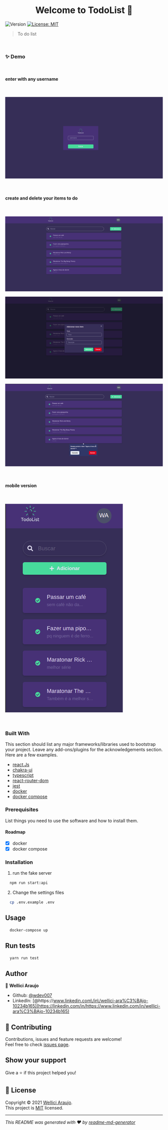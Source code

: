 <h1 align="center">Welcome to TodoList 👋</h1>
<p>
  <img alt="Version" src="https://img.shields.io/badge/version-0.1.0-blue.svg?cacheSeconds=2592000" />
  <a href="https://mit-license.org/" target="_blank">
    <img alt="License: MIT" src="https://img.shields.io/badge/License-MIT-yellow.svg" />
  </a>
</p>

> To do list

<br/>

### ✨ Demo

<br/>

#### enter with any username

<br/>

![Login](docs/images/login.png)

<br/>

#### create and delete your items to do

<br/>

![Listagem](docs/images/listar.png)

![Adicionar](docs/images/adicionar.png)

![Excluir](docs/images/excluir.png)

<br/>

#### mobile version

<br/>

![Mobile](docs/images/mobile.png)

<br/>

### Built With

This section should list any major frameworks/libraries used to bootstrap your project. Leave any add-ons/plugins for the acknowledgements section. Here are a few examples.

- [react.Js](https://reactjs.org/)
- [chakra-ui](https://chakra-ui.com/)
- [typescript](https://www.typescriptlang.org/)
- [react-router-dom](https://www.npmjs.com/package/react-router-dom)
- [jest](https://jestjs.io/docs/getting-started/)
- [docker](https://www.docker.com/)
- [docker compose](https://docs.docker.com/compose/)

### Prerequisites

List things you need to use the software and how to install them.

#### Roadmap

- [x] docker
- [x] docker compose

### Installation

1. run the fake server

```sh
  npm run start:api
```

2. Change the settings files

```sh
  cp .env.example .env
```

## Usage

```sh
  docker-compose up
```

## Run tests

```sh
  yarn run test
```

## Author

👤 **Wellici Araujo**

- Github: [@wdev007](https://github.com/wdev007)
- LinkedIn: [@https:\/\/www.linkedin.com\/in\/wellici-ara%C3%BAjo-10234b165](https://linkedin.com/in/https://www.linkedin.com/in/wellici-ara%C3%BAjo-10234b165)

## 🤝 Contributing

Contributions, issues and feature requests are welcome!<br />Feel free to check [issues page](https://github.com/wdev007/kiruhub-frontend-challenge/issues).

## Show your support

Give a ⭐️ if this project helped you!

## 📝 License

Copyright © 2021 [Wellici Araujo](https://github.com/wdev007).<br />
This project is [MIT](https://mit-license.org/) licensed.

---

_This README was generated with ❤️ by [readme-md-generator](https://github.com/kefranabg/readme-md-generator)_

